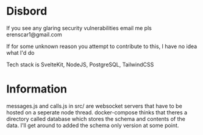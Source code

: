 
<h1>Disbord</h1>
<p>If you see any glaring security vulnerabilities email me pls erenscar1@gmail.com</p>
<p>If for some unknown reason you attempt to contribute to this, I have no idea what I'd do</p>
<p>Tech stack is SvelteKit, NodeJS, PostgreSQL, TailwindCSS</p>
<h1>Information</h1>
<p>messages.js and calls.js in src/ are websocket servers that have to be hosted on a seperate node thread. docker-compose thinks that theres a directory called database which stores the schema and contents of the data. I'll get around to added the schema only version at some point. </p>
